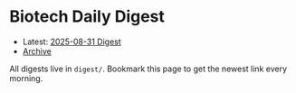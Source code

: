 # Biotech Daily Digest

- Latest: [2025-08-31 Digest](digest/2025-08-31.md)
- [Archive](archive.md)

All digests live in `digest/`. Bookmark this page to get the newest link every morning.
